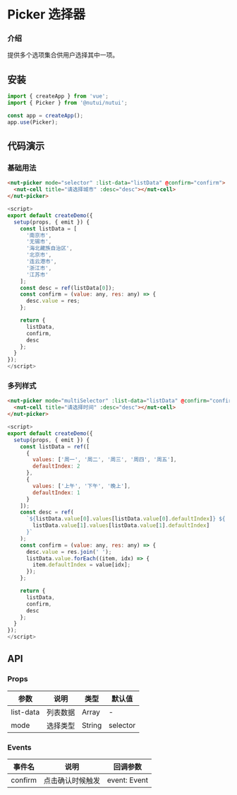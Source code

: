 #  Picker 选择器

### 介绍
    
提供多个选项集合供用户选择其中一项。
    
## 安装
```javascript
import { createApp } from 'vue';
import { Picker } from '@nutui/nutui';

const app = createApp();
app.use(Picker);
```
    
## 代码演示

    
### 基础用法
```html
<nut-picker mode="selector" :list-data="listData" @confirm="confirm">
  <nut-cell title="请选择城市" :desc="desc"></nut-cell>
</nut-picker>
```
```javascript
<script>
export default createDemo({
  setup(props, { emit }) {
    const listData = [
      '南京市',
      '无锡市',
      '海北藏族自治区',
      '北京市',
      '连云港市',
      '浙江市',
      '江苏市'
    ];
    const desc = ref(listData[0]);
    const confirm = (value: any, res: any) => {
      desc.value = res;
    };

    return {
      listData,
      confirm,
      desc
    };
  }
});
</script>
```
### 多列样式

```html
<nut-picker mode="multiSelector" :list-data="listData" @confirm="confirm">
  <nut-cell title="请选择时间" :desc="desc"></nut-cell>
</nut-picker>
```
```javascript
<script>
export default createDemo({
  setup(props, { emit }) {
    const listData = ref([
      {
        values: ['周一', '周二', '周三', '周四', '周五'],
        defaultIndex: 2
      },
      {
        values: ['上午', '下午', '晚上'],
        defaultIndex: 1
      }
    ]);
    const desc = ref(
      `${listData.value[0].values[listData.value[0].defaultIndex]} ${
        listData.value[1].values[listData.value[1].defaultIndex]
      }`
    );
    const confirm = (value: any, res: any) => {
      desc.value = res.join(' ');
      listData.value.forEach((item, idx) => {
        item.defaultIndex = value[idx];
      });
    };

    return {
      listData,
      confirm,
      desc
    };
  }
});
</script>
```


## API
    
### Props
    
| 参数                   | 说明                       | 类型    | 默认值 |
|------------------------|----------------------------|---------|--------|
| list-data              | 列表数据                   | Array   | -      |
| mode              | 选择类型                   | String   | selector      |
   
### Events
    
| 事件名  | 说明             | 回调参数     |
|---------|------------------|--------------|
| confirm | 点击确认时候触发 | event: Event |

    